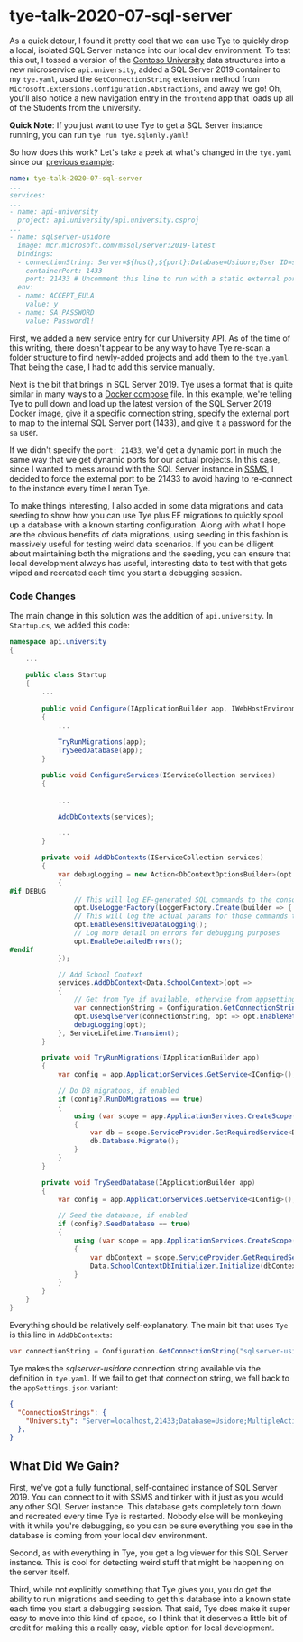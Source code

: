 # tye-talk-2020-07-sql-server
As a quick detour, I found it pretty cool that we can use Tye to quickly drop a local, isolated SQL Server instance into our local dev environment.  To test this out, I tossed a version of the [Contoso University](https://docs.microsoft.com/en-us/aspnet/core/data/ef-mvc/intro?view=aspnetcore-5.0) data structures into a new microservice `api.university`, added a SQL Server 2019 container to my `tye.yaml`, used the `GetConnectionString` extension method from `Microsoft.Extensions.Configuration.Abstractions`, and away we go!  Oh, you'll also notice a new navigation entry in the `frontend` app that loads up all of the Students from the university.

**Quick Note**: If you just want to use Tye to get a SQL Server instance running, you can run `tye run tye.sqlonly.yaml`!

So how does this work?  Let's take a peek at what's changed in the `tye.yaml` since our [previous example](../tye-talk-2020-06-tye-plus-plus):

```yaml
name: tye-talk-2020-07-sql-server
...
services:
...
- name: api-university
  project: api.university/api.university.csproj
...
- name: sqlserver-usidore
  image: mcr.microsoft.com/mssql/server:2019-latest
  bindings:
  - connectionString: Server=${host},${port};Database=Usidore;User ID=sa;Password=${env:SA_PASSWORD}
    containerPort: 1433
    port: 21433 # Uncomment this line to run with a static external port, or comment it out to run with a dynamic external port
  env:
  - name: ACCEPT_EULA
    value: y
  - name: SA_PASSWORD
    value: Password1!
```

First, we added a new service entry for our University API.  As of the time of this writing, there doesn't appear to be any way to have Tye re-scan a folder structure to find newly-added projects and add them to the `tye.yaml`.  That being the case, I had to add this service manually.

Next is the bit that brings in SQL Server 2019.  Tye uses a format that is quite similar in many ways to a [Docker compose](https://docs.docker.com/compose/) file.  In this example, we're telling Tye to pull down and load up the latest version of the SQL Server 2019 Docker image, give it a specific connection string, specify the external port to map to the internal SQL Server port (1433), and give it a password for the `sa` user.

If we didn't specify the `port: 21433`, we'd get a dynamic port in much the same way that we get dynamic ports for our actual projects.  In this case, since I wanted to mess around with the SQL Server instance in [SSMS](https://docs.microsoft.com/en-us/sql/ssms/download-sql-server-management-studio-ssms?view=sql-server-ver15), I decided to force the external port to be 21433 to avoid having to re-connect to the instance every time I reran Tye.

To make things interesting, I also added in some data migrations and data seeding to show how you can use Tye plus EF migrations to quickly spool up a database with a known starting configuration.  Along with what I hope are the obvious benefits of data migrations, using seeding in this fashion is massively useful for testing weird data scenarios.  If you can be diligent about maintaining both the migrations and the seeding, you can ensure that local development always has useful, interesting data to test with that gets wiped and recreated each time you start a debugging session.

### Code Changes
The main change in this solution was the addition of `api.university`.  In `Startup.cs`, we added this code:

```csharp
namespace api.university
{
    ...
    
    public class Startup
    {
        ...
        
        public void Configure(IApplicationBuilder app, IWebHostEnvironment env)
        {
            ...
            
            TryRunMigrations(app);
            TrySeedDatabase(app);
        }

        public void ConfigureServices(IServiceCollection services)
        {
            
            ...

            AddDbContexts(services);

            ...
        }

        private void AddDbContexts(IServiceCollection services)
        {
            var debugLogging = new Action<DbContextOptionsBuilder>(opt =>
            {
#if DEBUG
                // This will log EF-generated SQL commands to the console
                opt.UseLoggerFactory(LoggerFactory.Create(builder => { builder.AddConsole(); }));
                // This will log the actual params for those commands to the console
                opt.EnableSensitiveDataLogging();
                // Log more detail on errors for debugging purposes
                opt.EnableDetailedErrors();
#endif
            });

            // Add School Context
            services.AddDbContext<Data.SchoolContext>(opt =>
            {
                // Get from Tye if available, otherwise from appsettings
                var connectionString = Configuration.GetConnectionString("sqlserver-usidore") ?? "name=University";
                opt.UseSqlServer(connectionString, opt => opt.EnableRetryOnFailure(10));
                debugLogging(opt);
            }, ServiceLifetime.Transient);
        }

        private void TryRunMigrations(IApplicationBuilder app)
        {
            var config = app.ApplicationServices.GetService<IConfig>();

            // Do DB migratons, if enabled
            if (config?.RunDbMigrations == true)
            {
                using (var scope = app.ApplicationServices.CreateScope())
                {
                    var db = scope.ServiceProvider.GetRequiredService<Data.SchoolContext>();
                    db.Database.Migrate();
                }
            }
        }

        private void TrySeedDatabase(IApplicationBuilder app)
        {
            var config = app.ApplicationServices.GetService<IConfig>();

            // Seed the database, if enabled
            if (config?.SeedDatabase == true)
            {
                using (var scope = app.ApplicationServices.CreateScope())
                {
                    var dbContext = scope.ServiceProvider.GetRequiredService<Data.SchoolContext>();
                    Data.SchoolContextDbInitializer.Initialize(dbContext);
                }
            }
        }
    }
}
```

Everything should be relatively self-explanatory.  The main bit that uses `Tye` is this line in `AddDbContexts`:

```csharp
var connectionString = Configuration.GetConnectionString("sqlserver-usidore") ?? "name=University";
```

Tye makes the *sqlserver-usidore* connection string available via the definition in `tye.yaml`.  If we fail to get that connection string, we fall back to the `appSettings.json` variant:

```json
{
  "ConnectionStrings": {
    "University": "Server=localhost,21433;Database=Usidore;MultipleActiveResultSets=true;User ID=sa;Password=Password1!"
  },
}
```

## What Did We Gain?
First, we've got a fully functional, self-contained instance of SQL Server 2019.  You can connect to it with SSMS and tinker with it just as you would any other SQL Server instance.  This database gets completely torn down and recreated every time Tye is restarted.  Nobody else will be monkeying with it while you're debugging, so you can be sure everything you see in the database is coming from your local dev environment.

Second, as with everything in Tye, you get a log viewer for this SQL Server instance.  This is cool for detecting weird stuff that might be happening on the server itself.

Third, while not explicitly something that Tye gives you, you do get the ability to run migrations and seeding to get this database into a known state each time you start a debugging session.  That said, Tye does make it super easy to move into this kind of space, so I think that it deserves a little bit of credit for making this a really easy, viable option for local development.
